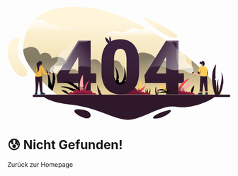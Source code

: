 <svg class="sign404" viewBox="0 0 636 324">
    <path d="M101.3 255.2s9.8 17.4 80.5 25.3 106.4 34.4 151.3 42.3 100.5-44.3 148.7-36.3c48.2 7.9 106.4-22.3 111-31.3z" fill="#2F1829"/>
    <path d="M611.9 251.7h-10.5l-460.6.1s-4.7-3.7-11.9-10c-3.1-2.7-6.7-5.9-10.6-9.5-1.4-1.3-2.9-2.7-4.4-4.1-13.7-12.9-30.3-30-43.8-48.1-14.2-19.1-25-39.5-25.3-57.5v-1.2c.2-17.4 3.6-36.3 12.1-53.7 5-10.2 11.6-19.9 20.4-28.7C100.1 16.2 137.1.3 194.5.8c66.9.5 136.3 25.5 199 60 13.1 7.2 25.9 14.9 38.4 22.8 9.2 5.9 18.2 11.9 26.9 18 24.3 17 46.8 34.8 66.7 52.2 45.1 39.3 76.8 76.6 86.4 97.9" fill="url(#a)"/>
    <path opacity=".45" d="M611.9 251.7h-10.5l-460.6.1s-4.7-3.7-11.9-10c-3.1-2.7-6.7-5.9-10.6-9.5-1.4-1.3-2.9-2.7-4.4-4.1-13.7-12.9-30.3-30-43.8-48.1-14.2-19.1-25-39.5-25.3-57.5 5.7-3 19.1-9.1 30.2-6.3 14.5 3.6 17.6 20.9 17.6 20.9s10.4-8.4 21.3-4.4 12.6 15.6 12.6 15.6 12.9-6.6 24.4-3.8c11.6 2.8 20.9 14 8.5 21.3-12.3 7.2-26.1 1.6-26.5 1.5.2.2 5 6.8-3.8 14.8-9 8.2 25.5 15.3 25.5 15.3s1.3-22.4 24.4-19.9 41.8 15 41.8 15 1.2-34.3 19.7-40.6 28 13.9 28 13.9 41-26.5 54.9-1.8 14.5 29.4 14.5 29.4 11.9-65 49.1-62 44.1 28.8 43.5 31.4 10.7-16.7 21.9-6.2 17.7 25.1 17.7 25.1l58.9-6.9s-6-11.6-3.6-21.1c45.2 39.3 76.9 76.6 86.5 97.9" fill="url(#b)"/>
    <path d="M431.9 83.6H257.8c21.8 0 26.1-7.9 39-12.2.6-.2 1.2-.4 1.8-.5 12.1-3.1 22 3.8 29.7 3.5 8.1-.3 17-8.9 26.3-11.9 3.1-1 6.4-.7 9.7.1 6.5 1.5 13.3 4.8 20.2 3.5 6-1.1 6.5-3.6 8.9-5.3 13.2 7.2 26.1 14.8 38.5 22.8" fill="url(#c)"/>
    <path d="M206.5 67.7H56.9c4.9-10 11.4-19.6 20-28.3l.4-.4c3.5-.7 7.3-1.2 11.4-1.4 23.7-1 28.7 16.9 28.7 16.9s6.2-8.3 17.4-4.3 7.3 8.9 16.2 11.6c1.2.3 2.4.4 3.7.3 8.5-.7 19.2-10 28.7-6.6 11 3.9 3.9 12.2 23.1 12.2" fill="url(#d)"/>
    <path d="M631.8 258.5H75.5c-1.9 0-3.4-1.5-3.4-3.4s1.5-3.4 3.4-3.4h556.3c1.9 0 3.4 1.5 3.4 3.4s-1.5 3.4-3.4 3.4" fill="#2F1829"/>
    <path opacity=".25" d="M364.4 62.5c-9.9 2.5-21.1 13.3-28.4 14.9-9.1 2-19.7-2.6-30-5.2-3.1-.8-5.5-1.2-7.4-1.4 12.1-3.1 22 3.8 29.7 3.5 8.1-.3 17-8.9 26.3-11.9 3.2-1 6.4-.7 9.8.1m-209.7-.4c-8.9 4.7-13.1-5.9-20.8-9.4-8.9-4-15.2 8.5-17.8 6.3-2.6-2.1-3.8-11.4-13.9-16.2-5.7-2.7-16.8-3.3-25.2-3.3l.4-.4c3.5-.7 7.3-1.2 11.4-1.4 23.7-1 28.7 16.9 28.7 16.9s6.2-8.3 17.4-4.3 7.3 8.9 16.2 11.6c1.1.2 2.4.3 3.6.2" fill="#fff"/>
    <path d="M394.9 40.3s62.5 55.8 87.2 48.2c24.9-7.6-130.9-81.3-87.2-48.2" fill="url(#e)"/>
    <path d="M35 97s-21.3 37.4 15.9 76.8c8.6 9.1 9.6 26.1-7.6 27s-43.9-41-43-74.7c1-33.7 40.5-49 34.7-29.1" fill="url(#f)"/>
    <path d="M461 295.7s-36 7.9-45.2 20.2c-4.5 6 13.4 5.1 28.7-1.5 16-6.9 29.1-19.5 16.5-18.7m-260.8-2.3s14-.3 26.3 4.5 15 19.5 2.7 21.3c-12.2 1.8-40.1-14.5-38.5-21.1 1.2-5 9.5-4.7 9.5-4.7" fill="#2F1829"/>
    <path d="m136.3 213.7-7.9 27.4c-3.1-2.7-6.7-5.9-10.6-9.5l-1.7-3.2s3-35.2-6.9-49.3c9.5 6.6 14.1 33.3 14.1 33.3l-1.5 2h1.5s2.4 4.5 3.3 11.1c6.1-31.6.2-46.9 0-47.4.2.3 5 6.1 7.8 15.7 2.9 9.8 1.8 15.9 1.8 15.9l-2.4 3.9h2.5z" fill="#000"/>
    <path d="M376.1 240.6s2.6-2.3 4.5-4.8c.3-.4.7-.9.9-1.3l1.2 1.4-.4-2.2s8.1-2.8 11-10.6c-1.8 8.5-5.2 14.9-9.2 17.8-1.8 1.3-3.6 1.9-5.5 1.8-6.3-.2-2.5-2.1-2.5-2.1" fill="#F3475C"/>
    <path opacity=".25" d="M393.3 223.1c-.7 2.2-1.5 4.4-2.5 6.5s-2.1 4.1-3.4 6-2.9 3.7-4.8 5c-1.9 1.4-4.3 2.1-6.6 2-.1 0-.2-.1-.2-.2s.1-.2.2-.2c2.3.2 4.5-.5 6.4-1.8s3.5-3 4.8-4.9c1.4-1.9 2.5-3.9 3.5-6 1-2 1.8-4.2 2.6-6.4" fill="#fff"/>
    <path opacity=".25" d="M376.1 240.6s2.6-2.3 4.5-4.8c.8 2.4 2.5 4.2 3.5 5.1-1.8 1.3-3.6 1.9-5.5 1.8-6.3-.2-2.5-2.1-2.5-2.1" fill="#000"/>
    <path d="M313.5 225.2s-18.6-17.5-15.6-40.8c1.9 10.8 9.8 23.7 9.8 23.7l-1 2.9 3.5-.7s4.4-26.6-5.5-39.5c13.4 13.8 13.2 34.3 13.2 34.3l-2.5 3.8 2.5 1.1s-2.9 10 5.8 6.1c8.7-3.8 14.2-36.9 6.3-45.3 9.4 8.1 7.9 36 7.9 36.9s-4.1 4.7-4.1 4.7l3.1 2.3s-1.9 18.9-23.4 10.5m85.3 24.8s-6.5-6.1-5.4-14.2c.7 3.8 3.4 8.2 3.4 8.2l-.3 1 1.2-.2s1.5-9.3-1.9-13.7c4.6 4.8 4.6 11.9 4.6 11.9l-.9 1.3.9.4s-1 3.5 2 2.1c3-1.3 4.9-12.8 2.2-15.7 3.3 2.8 2.7 12.5 2.7 12.8s-1.4 1.6-1.4 1.6l1.1.8c-.1.1-.7 6.7-8.2 3.7" fill="#000"/>
    <path d="m374 241.1-5.3.4c3.8-3.4 3.2-6.7 2.7-8.2-.2-.5-.4-.9-.4-.9l2.5-.4-1.4-1.9s4.5-5.2 6.2-19c5.3 9.3 3.2 17.7.4 23.2-2.1 4.3-4.7 6.8-4.7 6.8" fill="#FFCA51"/>
    <path opacity=".25" d="M378.3 211.1c.6 2.6.9 5.2 1 7.8s.1 5.3-.3 7.9-1 5.2-2 7.6-2.5 4.7-4.3 6.7q-.15.15-.3 0t0-.3c1.8-1.9 3.2-4.1 4.3-6.5 1-2.4 1.7-5 2.1-7.5.4-2.6.5-5.2.4-7.8-.1-2.7-.3-5.3-.9-7.9" fill="#fff"/>
    <path opacity=".25" d="m374 241.1-5.3.4c3.8-3.4 3.2-6.7 2.7-8.2 2.8 1.7 5.6 1.5 7.3 1-2.1 4.3-4.7 6.8-4.7 6.8" fill="#000"/>
    <path d="M408.3 251.1H323l13.7-11.1s18.2-9.4 25.8-7.4c7.6 1.9 6.4 8.3 6.4 8.3s.5-.5 1.2-1.1c1.7-1.3 4.9-3.1 8.1-1.2 4.6 2.8 3.9 6.4 3.9 6.6.1-.1 2.9-2.8 5.2-2 2.3.9 3.2 3.4 3.2 3.4s3-4.1 5.5-2.6 4 4.6 4 4.6 4-4 8.3 2.5" fill="#982245"/>
    <path opacity=".25" d="M391.9 251.1h-68.8l13.7-11.1s18.2-9.4 25.8-7.4c7.6 1.9 6.4 8.3 6.4 8.3s.5-.5 1.2-1.1q.3 2.1 0 4.2s3.9-1.5 6.4.6 1.8 4 1.8 4 3.4-2 7.3 0c1.1.7 3.6 1.6 6.2 2.5" fill="#000"/>
    <path d="M237.3 191.1V97.5h-35.5v.3L159 166.6l-18.7 30.1 2.1 21.7h59.4V251h35.5v-32.6H253V191h-15.7zm-35.5 0h-27.6l25.4-43.7 2.2-3.6z" fill="url(#g)"/>
    <path d="M487.5 191.1V97.5H452v.3l-61.5 98.9 2.1 21.7H452V251h35.5v-32.6h15.6V191h-15.6zm-35.5 0h-27.6l25.4-43.7 2.2-3.6z" fill="url(#h)"/>
    <path opacity=".25" d="M230.7 97.5c-4.8 6.1-21.1 3.9-24.7 4.3-4.2.4-33.1 51.3-37 57.8-2.6 4.2-7.1 6.2-9.9 7.1l42.8-68.8v-.3h28.8zm256.8 0v70.8c-9.1-7.6-4.1-63.4-5.5-65.2-1.5-2-20.5-.7-24-1.8-2.3-.7-4.2-2.7-5.2-3.9h34.7z" fill="#fff"/>
    <path opacity=".25" d="M329.1 232.4c-28.6 1.3-25.3-40-25.3-40 .2 10.5 1.6 18.2 4.3 23.2 2.9 5.3 7.5 8 13.7 8 6 0 10.5-2.6 13.4-7.8s4.4-13.3 4.4-24.3v-38c0-11-1.4-19.3-4.3-24.7-2.9-5.5-7.5-8.2-13.7-8.2 0 0 17.7-2.2 25 24.1 7.2 26.3 11.2 86.4-17.5 87.7" fill="#000"/>
    <g id="zero">
        <path d="M361.2 110.3c-9.3-11.3-22.5-17-39.6-17-17 0-30.2 5.6-39.5 16.9s-14 27.2-14 48v28.1c0 20.6 4.7 36.6 14 47.9 9.4 11.3 22.6 17 39.7 17 16.9 0 30.1-5.6 39.4-16.9s14-27.2 14-48v-28c0-20.7-4.7-36.7-14-48m-57.4 41c.2-10.3 1.7-17.9 4.5-23s7.2-7.6 13.3-7.6c6.3 0 10.8 2.7 13.7 8.2s4.3 13.7 4.3 24.7v38c-.1 11-1.5 19.1-4.4 24.3s-7.4 7.8-13.4 7.8c-6.3 0-10.8-2.7-13.7-8-2.7-5-4.2-12.8-4.3-23.2z" fill="url(#i)"/>
        <path d="M291.5 110.1s-11.9-8.6-13.2-22c8.6 2.4 13.2 12.9 13.2 12.9s-2.2-9.6 0-16.1c6.3 9.2 4.6 16.7 0 25.2" fill="url(#j)"/>
    </g>
    <path d="M569.9 241.4v3.3c-.6-.1-2 0-3.2.2-.8.1-1.5.1-1.9.2l-.3-2.8 1.3-.2z" fill="url(#k)"/>
    <g id="handboy">
        <path d="M529.1 188s.1.3-.3.7c-.3.3-.8.6-1.7 1-5.4 2.1-16.5-3-22.6-6.4-6-3.4-23.2-.6-34.8-2.2s-16.5-7.8-26.9-10.4-49.2 8.6-51.4-.1 41.4-93.4 45.2-87.5c3.7 5.9 16.6 6.3 25.7 11s16.8 28 26.9 30.3c1.4.3 2.7.8 4 1.5 8 4.3 13.8 15 14 23.8.2 10.2 14.2 18.4 19.3 23.9 5 5.6 2.6 14.4 2.6 14.4" fill="url(#l)"/>
        <path opacity=".25" d="M529.1 188s.1.3-.3.7c1.8-11.2-8.5-16.5-18-24.3-9.7-8.1-5.6-14.2-7.6-22.5-1.2-4.9-6.2-11.4-10-15.9 8 4.3 13.8 15 14 23.8.2 10.2 14.2 18.4 19.3 23.9 5 5.5 2.6 14.3 2.6 14.3" fill="#fff"/>
        <path d="m528.9 186.5-2.6 2.4c-.4.3-.2.9.2 1.1l2.2.7 5 5.5c.2.2.6.3.8 0l.8-.8c.2-.2.3-.6 0-.8l-5-5.5-.5-2.2c0-.6-.6-.8-.9-.4" fill="#2F1829"/>
        <path d="M548.7 190c-.7.9-1.5 2-2.4 3.1-.3.4-.7.8-1 1.2-1.4 1.7-2.6 3.1-3 3.2-1 .2-6.6-3-7.4-3s-2.7 1.4-3.2 1.2c-.5-.1-3.2-2.6-3.1-3.3.1-.6 2.5-2.8 3.7-3.1.3-.1 1.1 0 2 .2h.1c2.3.5 5.7 1.6 6.2 1.3.3-.1.8-1 1.4-2.1l.6-1.2c.3-.5.5-1 .8-1.5q.3-.75.6-1.2c.5.8 1.3 1.8 2.2 2.7 1 1.3 2 2.3 2.5 2.5" fill="url(#m)"/>
    </g>
    <path d="M571.4 196.6c0 1.8 0 3.6-.1 5-.4 5.7-.9 10.3-2.8 10.4s-2.3-15.3-2.2-16.2c0-.2 0-.6.1-1.1.1-1.7.1-4.7.1-6v-.6l.4-.2 4.2-2.7s.2 3.6.4 7.8v1.7c-.1.6-.1 1.2-.1 1.9" fill="url(#n)"/>
    <path opacity=".25" d="M571.4 196.6c-1 .8-2.6 1.9-4.2 2-2.6.1 1.2-5.4 2.1-5.5.3 0 1.1-.1 2-.1v1.7c.1.6.1 1.2.1 1.9" fill="#000"/>
    <path d="M571.4 194.7c-1.1.4-2.5.6-4.4.2-.3-.1-.5-.1-.7-.3-1.6-.9-1-3.6.1-6 .1-.3.3-.6.4-.8l4.2-2.7s.3 4.7.4 9.6" fill="#2F1829"/>
    <path d="M562.5 164.2c-.1.6-.3 1.3-.8 2-.5.9-1.3 1.8-2 2.4-.6.4-1.1.7-1.5.7-1.3-.2-3-2.4-3.1-2.8 0-.4 1.4-.6 1.3-1.8-.2-1.2-1-1.4-1.5-1.2-.6.2-1.3 1.5-1.3 2.7-.4-.1-1.1-1.5-2.5-2.4-.4-.2-.8-.4-1.3-.5-.6-.1-1.3-.1-2.1.2-.4-4.4 2.3-6.3 4.3-5.5 0 0-.7-1.5-1.8-1.8 2.5.4 3.1 2.5 3.1 2.5s.7-2.9 3.8-3.3 3.7 3.7 3.7 3.7.7-2 .4-3.2c.6 1.6-.1 4.3-.1 4.3s1.5.4 1.9 2.4c-1.3-1-1.3-.9-1.3-.9s.9.6.8 2.5" fill="#2F172B"/>
    <path d="M559.7 168.5c-.2.7-.5 1.3-.6 1.6-.3.6-3.5 3.3-5.8.2-1.9-2.6-2.2-5.6-2.2-6.5 1.4.8 2.1 2.3 2.5 2.4 0-1.2.7-2.4 1.3-2.7.6-.2 1.3 0 1.5 1.2s-1.3 1.4-1.3 1.8 1.7 2.6 3.1 2.8c.4-.1.9-.3 1.5-.8" fill="url(#o)"/>
    <path d="M561.3 155.6c-.1-.2-.1-.3-.2-.4.1.1.1.3.2.4" fill="#2F172B"/>
    <path d="M572.4 184.6c-.3.6-.7 1.1-1 1.6-.1.1-.2.3-.3.4-1 1.2-1.9 1.9-1.9 1.9v.1c0 .1 0 .2.1.4.1.4.2 1.1.3 2 0 .1 0 .3.1.4.1.4.1.8.1 1.2 0 .2.1.5.1.7v.4c.1.7.1 1.3.1 2v.4c0 .8-.1 1.5-.2 2 0 .2-.1.3-.1.4-.1.2-.1.3-.2.4s-.3.2-.5.3c-1.5.7-5.3.7-9.2.5-3.3-.2-6.6-.5-8.3-.8-.5-.1-.9-.2-1.2-.4-.2-.1-.4-.3-.5-.4s-.2-.2-.2-.3c-.3-.5-.4-1-.4-1.7v-.4c.1-.6.2-1.2.3-1.9v-.1c0-.1.1-.3.1-.4.2-.7.4-1.3.5-2 0-.1 0-.2.1-.3v-.1c.2-.8.3-1.5.3-2 0-.2 0-.3.1-.4.1-1.3 0-1.7 0-1.7s-.3.8-.8 1.7c-.1.1-.2.3-.2.4-.3.5-.7 1-.9 1h-.2c-.3-.1-.7-.5-1.2-1l-.4-.4c-.3-.3-.6-.6-.9-1-.3-.3-.6-.7-.9-1-.1-.1-.2-.3-.3-.4-.4-.5-.7-.9-1-1.3-.2-.3-.3-.5-.4-.7-.1-.1-.1-.2-.1-.3v-.1c.1-.3.3-1.1.6-2 .1-.1.1-.3.2-.4.2-.6.5-1.3.9-2 .1-.1.1-.3.2-.4.3-.6.7-1.3 1-2 .1-.1.2-.3.2-.4.4-.7.8-1.4 1.2-2 .1-.1.2-.3.3-.4.6-.8 1.1-1.5 1.7-2 .2-.2.3-.3.5-.4.1-.1.2-.1.3-.2q1.2-.75 2.4-1.2c2.7-1 5-.9 5-.9 1.3 0 2.6.3 3.9.8q1.35.6 2.7 1.5c.2.1.4.3.6.4.7.6 1.4 1.2 2 2 .1.1.2.3.4.4.5.6 1 1.3 1.4 2 .1.1.2.3.3.4.4.6.7 1.3 1.1 2 .1.1.1.3.2.4.3.6.6 1.3.9 2 .1.1.1.3.2.4.2.6.5 1.3.7 2 0 .1.1.3.1.4.1.2.1.4.1.5" fill="#FFCA51"/>
    <path opacity=".25" d="M565.2 172.2h-15.3c.2-.2.3-.3.5-.4h14.2c.2.1.4.2.6.4m2.4 2.4H548c.1-.1.2-.3.3-.4h19c0 .1.1.2.3.4m1.6 2.4h-22.8c.1-.1.2-.3.2-.4H569c.1.1.1.2.2.4m1.3 2.4h-25.3c.1-.1.1-.3.2-.4h24.9c.1.1.1.2.2.4m1 2.4h-27.3c.1-.1.1-.3.2-.4h27c0 .1.1.3.1.4m.8 2.4h-28.7c-.1-.1-.1-.2-.1-.3v-.1h28.7c0 .1.1.2.1.4m-.9 2c-.1.1-.2.3-.3.4h-25.7c-.1-.1-.2-.3-.3-.4zm-24.3 2.4h2.9c-.1.1-.2.3-.2.4h-2.3c-.1-.1-.2-.3-.4-.4m22.2.4h-18.6c0-.2 0-.3.1-.4h18.5zm.4 2.4h-19.4c0-.1 0-.2.1-.3v-.1h19.3zm.3 2.4h-20.3c0-.1.1-.3.1-.4H570c-.1.2 0 .3 0 .4m.1 2v.4h-20.8v-.4zm-.2 2.4c0 .2-.1.3-.1.4h-19.3c-.2-.1-.4-.3-.5-.4z" fill="#fff"/>
    <path d="M570.3 238.7c-.9.6-7 1.2-7 1.2l-.2-1.1-1.1-6.7-2.7-15.7-2.7 19.7-.8 5.8s-7.5.4-7.5-1.4c0-.2 0-1 .1-2.3.2-8 1.1-34.3 1.3-40.2.3.6 1 1 2 1.1h.3c3.8.6 14.5 1.5 17.1.3.1 1 .2 2.5.3 4.4.4 7.6.7 21.4.9 29.1z" fill="#2F1829"/>
    <path opacity=".25" d="m562 232.1-2.7-15.7s.7-6.3 1-7.1c.3-.7 2.2-.2 3-.7.4 1-2.3 2.4-2.5 5.7-.1 2.3.7 12.4 1.2 17.8" fill="#000"/>
    <path opacity=".25" d="M551.1 201.4s-.2 3.6 2.7 5.3" stroke="#fff" stroke-width=".464" stroke-miterlimit="10" stroke-linecap="round" stroke-linejoin="round"/>
    <g opacity=".25" stroke="#fff" stroke-width=".464" stroke-linecap="round" stroke-linejoin="round">
      <path opacity=".25" d="m551.8 206.2-.1.7"/>
      <path opacity=".25" d="m551.7 208.2-1.4 29.8" stroke-dasharray="1.39 1.39"/>
      <path opacity=".25" d="M550.2 238.7v.7"/>
    </g>
    <path opacity=".25" d="m562 209.6 2.7 28.3" stroke="#fff" stroke-width=".464" stroke-miterlimit="10" stroke-linecap="round" stroke-linejoin="round" stroke-dasharray="1.39 1.39"/>
    <path opacity=".25" d="M564.3 201.9s-.3 3.5 0 4.1c.3.7 1.6 1.2 1.9 1.4.3.1 1.5-1 1.6-1.7s.1-3.7.1-3.7-2.2-.4-3.6-.1" stroke="#fff" stroke-width=".464" stroke-miterlimit="10" stroke-linecap="round" stroke-linejoin="round"/>
    <path opacity=".25" d="M570.3 238.7c-.9.6-7 1.2-7 1.2l-.2-1.1c1.8-1 5.3-3.2 7.1-5.9.1 3.5.1 5.8.1 5.8" fill="#000"/>
    <path d="m570.7 241.3-.8.1-5.4.8-.4.1c-.8.1-1.5-.4-1.7-1.2v-.1c-.1-.8.4-1.5 1.2-1.7l6.6-1c.8-.1 1.5.4 1.7 1.2v.1c.1.8-.4 1.6-1.2 1.7" fill="#4C3146"/>
    <path opacity=".25" d="m556.7 236-.8 5.8s-7.5.4-7.5-1.4c0-.2 0-1 .1-2.3 1.7-.1 5.8-.6 8.2-2.1" fill="#000"/>
    <path d="M556.5 242.2v.1c-.1.8-.8 1.4-1.6 1.3l-5.7-.5-.9-.1c-.8-.1-1.4-.8-1.3-1.6v-.1c.1-.8.8-1.4 1.6-1.3l6.6.6c.8.1 1.4.8 1.3 1.6" fill="#4C3146"/>
    <path opacity=".25" d="M569.4 203.8c-9.2 1.2-15.4-3-17.5-4.7 3.8.6 14.5 1.5 17.1.3.2 1 .3 2.5.4 4.4m-19-12.7c.7-3.3.4-4.2.4-4.2s-1.2 3-1.9 3.1c-.3 0-1.5-1.1-2.7-2.4 1-.3 2.5-.8 3.3-1.7 1.2-1.4 1.1-7.4 1.6-7.4s1.6 11.1-1.5 15.4c.3-.9.6-1.9.8-2.8m22-6.5c-1.4 2.6-3.2 3.9-3.2 3.9s-1.6-8.6-2.1-9.4c-.4-.7.2-1.3 1.1 1.6.7 2.3 2.5 4 4.1 3.6.1 0 .1.1.1.3" fill="#000"/>
    <path opacity=".25" d="M569.5 199.1c-.1.1-.3.2-.5.3-1.5.7-5.3.7-9.2.5 2.6-.3 8.9-1.7 10-7.2.3 2.5.5 5.5-.3 6.4m-7.5-28.9c-.3.4-.9.6-1.9.4-1.9-.4-4.4.4-5.6.2-.7-.1-1.1-.3-1.4-.5 2.7-1 5-.9 5-.9 1.3 0 2.6.3 3.9.8" fill="#000"/>
    <path d="M548.7 190c-.7.9-1.5 2-2.4 3.1-1.9-1.1-3.4-3.1-4.3-4.3.8-1.4 1.6-3.1 2-3.9.5.8 1.3 1.8 2.2 2.7 1 1.2 2 2.2 2.5 2.4" fill="#2F1829"/>
    <path opacity=".25" d="M548.7 190c-.7.9-1.5 2-2.4 3.1-.3.4-.7.8-1 1.2.1-3.5-1.1-6.6-1.8-8.2q.3-.75.6-1.2c.5.8 1.3 1.8 2.2 2.7.9 1.2 1.9 2.2 2.4 2.4" fill="#000"/>
    <path opacity=".25" d="M542.7 187.6c0 1-1 2.5-1.2 2.9-.3.5-.1 2.8-.4 2.5s-.4-1.4-.8-1.8c-.4-.3-5-1.5-5.8-1.7 2.3.5 5.7 1.6 6.2 1.3.3-.1.8-1 1.4-2.1.2-.2.4-.6.6-1.1" fill="#fff"/>
    <path opacity=".25" d="M561.7 166.2c-.5.9-1.3 1.8-2 2.4-.6.4-1.1.7-1.5.7-1.3-.2-3-2.4-3.1-2.8 0-.4 1.4-.6 1.3-1.8-.2-1.2-1-1.4-1.5-1.2-.6.2-1.3 1.5-1.3 2.7-.4-.1-1.1-1.5-2.5-2.4-.4-.2-.8-.4-1.3-.5.7-.1 1.6-.1 2.1.1 1.2.5 1.3 1 1.3 1s.2-1.8 2.2-2.2c1.7-.3 3 4.3 6.3 4" fill="#000"/>
    <path d="M555.9 251.1h-13.1s-.1-.4-.1-.9c0-.7.2-1.6 1.3-2 .4-.2.8-.3 1.2-.5 1.6-.8 3.4-1.8 3.7-2.4 0 0 .1 0 .3.1.3.1.9.4 1.6.6.3.1.6.1.9.1.7 0 2.2-.4 3.1-.5.4-.1.7-.1.8.1.2.3.4 3 .5 4.5-.3.5-.2.9-.2.9" fill="#1F3247"/>
    <path d="M554.9 243.6c-.1.6-.2 1.3-.4 1.9-.7.1-1.6.3-2.3.4-.3 0-.5.1-.7.1-.8 0-1.9-.5-2.4-.7 0-.7.1-1.6.1-2.3l2.3.2z" fill="url(#p)"/>
    <path d="M571.6 251.1h-7.9s-.1-.4-.1-.9c0-.4.1-.8.3-1.3.6-1.3.3-3.3.5-3.7h.4c1.1-.1 4.2-.4 5.1-.4h.2c.5.2 1.1 3.6 1.4 5.4.1.4.1.7.1.9" fill="#1F3247"/>
    <path opacity=".25" d="M555.8 250.1c0 .6.1.9.1.9h-13.1s-.1-.4-.1-.9zm15.8 1h-7.9s-.1-.4-.1-.9h7.9c.1.4.1.7.1.9" fill="#000"/>
    <path d="M550.6 245.9c-1.2.8-3.5 2.2-4.3 2.2-.6 0-1-.3-1.3-.5 1.6-.8 3.4-1.8 3.7-2.4 0 0 .1 0 .3.1.4.2 1 .4 1.6.6" fill="#122230"/>
    <path opacity=".25" d="M554.9 243.6c-.1.6-.2 1.3-.4 1.9-.7.1-1.6.3-2.3.4l-.8-2.7zm15-2.2v3.3c-.6-.1-2 0-3.2.2l-.9-2.8z" fill="#000"/>
    <path d="M98.3 163.3s-.1 1-.2 2.2c-.2 1.6-.6 3.7-1.3 4.7 0 0 0 .1-.1.1-1.1 1.4-3.1 1.1-4.1-.7.6-.8.9-1.7.5-2.1-.8-.8-.6-3.1.6-2.8s1.4 3.5 1.8 3.4c.3.1 2.1-2.8 2.8-4.8" fill="url(#q)"/>
    <path d="M98.7 161.9c0 .3-.1.8-.3 1.4-.1.3-.3.7-.4 1-.8 1.8-2.1 3.8-2.4 3.9-.4.1-.6-3.2-1.8-3.4-1.2-.3-1.4 2-.6 2.8.4.4.1 1.3-.5 2.1-.7.8-1.7 1.4-2.8.7-2-1.2-2.4-9-2.4-9.6 0 0 0-.5.1-1.2.2-1 .9-2.2 2.6-3 3-1.3 8.5-1 8.5 5.3" fill="#2F1829"/>
    <path d="M114.4 194.3c0 .1 0 .2-.1.2q-.15.6-.3.6c-.1 0-.7 0-1.6-.1-1.2-.2-3-.4-4.6-.7-2-.4-3.8-.8-4.4-1.1-.5-.3-1.3-1.3-2.1-2.5-.2-.3-.4-.6-.6-1-1-1.6-1.8-3.2-2-3.6 0-.1-.1-.1-.1-.1v.1c0 .4-.2 2-.7 3.6-.1.3-.2.7-.4 1-.1.3-.3.6-.5.8-.5.8-.4 1.8-.1 2.8 0 .1.1.2.1.4l.3.6c.2.4.3.7.5 1 .5 1 .9 1.9.8 2.4 0 .1-.1.1-.2.2l-.2.2c-.3.2-.9.5-1.6.8-3.9 1.6-12.7 3.5-16.5 0l-.2-.2c-.2-.3-.3-.5-.3-.8 0-.4.2-.7.5-1.2.4-.7 1.1-1.4 1.6-2.5.2-.3.3-.6.4-1 .2-.5.4-1.1.4-1.8.1-.6.1-1.3.2-1.9 0-.3.1-.7.1-1 .1-1.3.1-2.5.1-3.6v-1c0-1.3-.1-2.5-.1-3.6v-1c0-1.3 0-2.5.1-3.6 0-.3.1-.7.1-1 .3-1.5.9-2.7 2-3.6l.1-.1c.4-.3.8-.6 1.1-.9.4-.3.8-.5 1.1-.8 2.4-1.4 3.6-1.2 3.6-1.2s.7 0 1.8.2 2.4.5 3.8 1c.2.1.3.1.5.2.4.2.7.3 1.1.5.2.1.5.3.7.4.3.2.6.4.8.6.7.5 1.2 1.1 1.7 1.8.3.5.7 1.2 1 1.8.2.3.3.6.5 1 .5 1.2 1.1 2.4 1.6 3.6.1.3.3.7.4 1 .5 1.3 1 2.6 1.3 3.6.1.3.2.7.3 1 .4 1.1.6 1.8.7 2.1.1.4 1 .8 2.1 1.2.4.1.7.2 1.1.3.8.2 1.5.4 2.2.6.5.1 1 .3 1.4.4s.6.2.7.3c0 0 0 .1.1.2 0 .9-.1 2.4-.3 3.4" fill="#F5B539"/>
    <path opacity=".25" d="M98.1 171.4c.3.2.6.3.9.5H85.7c.2-.2.5-.4.7-.5zm0-.2H86.2c-.4.3-.7.5-1.1.9l-.1.1h14.7c-.5-.4-1-.7-1.6-1m4 4.9c.1.2.2.3.3.5H83.1c0-.2.1-.4.1-.5zm.2-.3H83c-.1.3-.1.6-.1 1h19.9c-.2-.3-.4-.7-.5-1m1.9 4.9c.1.2.1.3.2.5H83.1v-.5zm.1-.2H82.8v1h21.9c-.1-.4-.3-.7-.4-1m1.6 4.8.1.4.1.2H83.3v-.5h22.6zm.1-.2H83v1h23.4c-.1-.3-.3-.7-.4-1m-8.4 4.8c-.1.2-.1.4-.2.5H83.1v-.5zm.3-.2h-15c0 .3 0 .6-.1 1h14.7c.2-.3.3-.7.4-1m12.3.2c.6.2 1.2.3 1.7.5l.2.1h-10.6c-.1-.2-.2-.3-.3-.5h9zm0-.2h-9.5c.2.3.4.7.6 1h12.4c-.4-.1-.8-.3-1.4-.4-.5-.2-1.3-.4-2.1-.6m-13.3 4.9s0 .1.1.1v.1c0 .1.1.2.1.3H82.2c.1-.2.2-.3.2-.5zm.1-.3H82.2c-.1.4-.3.7-.4 1h15.6l-.3-.6c0-.1 0-.2-.1-.4m17.1.3c-.1.3-.2.4-.2.4h-.1c-.2 0-.7 0-1.4-.1-.6-.1-1.2-.2-1.9-.3zm.3-.3h-6.6c1.6.3 3.4.6 4.6.7.7.1 1.2.1 1.4.1h.2c.1 0 .2-.3.3-.6.1 0 .1-.1.1-.2m-16.6 4.9c-.3.2-.7.3-1.1.5H80.4l-.1-.1-.2.2.1-.2c-.1-.1-.2-.2-.2-.4zm.7-.2H79.7c0 .3.1.5.3.8l.2.2h16.5c.7-.3 1.2-.6 1.6-.8.1-.1.1-.2.2-.2" fill="#fff"/>
    <path d="M99.9 242.3c-.1.2-.1.4-.2.5-1.1 1.9-4.1 2.1-5.2 1.7-.1 0-.3-.1-.3-.2-.7-.6-1.2-5.4-4.8-32.6v.2c-.1 3.9-.9 10.7-1.7 17-.9 7-1.9 13.3-2.1 14.3 0 .3-.2.6-.4.9-1 1.1-3.5 1.4-5-.4-.1-.1-.2-.3-.3-.5.6-5 .9-20.4-.1-29.6-.4-3.4-.4-6.4-.3-8.8.1-2.5.4-4.3.6-5.3 3.8 3.8 13 1.8 16.9.1.6-.3 1-.5 1.3-.7 1 4.6.6 17.5 1.6 43.4" fill="#2F1829"/>
    <path opacity=".25" d="M97.1 170.7c-6.4.2-8.2 10.1-8.2 10.1l-1.5-10.4c2.4-1.4 3.6-1.2 3.6-1.2s3.1.2 6.1 1.5" fill="#000"/>
    <path d="M107.2 251H94.5c-.1-.4-.1-.9-.1-1.5v-.7c0-1.5 0-3.3.1-4.2.3.1.7.2 1.2.1 1 0 2.2-.3 3.1-.9.3-.2.6-.6.8-.9.8 1.7 2.4 2.8 3.9 3.6 1.3.7 2.6 1.2 3.1 1.6s.7.9.7 1.4c.2.7-.1 1.5-.1 1.5m-21.9-1.5c0 1-.1 1.5-.1 1.5h-7.3l.3-1.5c.6-2.5 1.5-4.7 1.9-5.6.5.6 1.1.9 1.7 1.1q1.05.3 2.1 0c.5-.2 1-.4 1.3-.8.2 2.1.1 4 .1 5.3" fill="#1F3247"/>
    <path opacity=".25" d="M98.7 198.7c0 .1-.2.3-.4.4-2.3 1.6-13.9 5-18.2.6-.6-.6-.3-1.2.2-1.9.6.5 1.7 1 3.7 1.4 3.9.6 10.7-.4 14-2.8.4 1 .8 1.8.7 2.3" fill="#000"/>
    <g id="girllight">
        <path d="M121.8 188s-2.4-8.7 2.7-14.2 19-13.7 19.3-23.9 7.9-23 18-25.4c10.1-2.3 17.8-25.7 26.9-30.3 9.1-4.7 22-5.1 25.7-11s47.3 78.8 45.2 87.5c-2.2 8.7-41-2.5-51.4.1s-15.3 8.8-26.9 10.4-28.8-1.2-34.8 2.2-17.1 8.4-22.6 6.4c-2.3-1-2.1-1.8-2.1-1.8" fill="url(#r)"/>
        <path d="m123.9 189.6-2.5-2.5c-.4-.4-1-.2-1.1.3l-.6 2.2-5.3 5.3c-.2.2-.2.6 0 .8l.8.8c.2.2.6.2.8 0l5.3-5.3 2.2-.6c.6 0 .8-.6.4-1" fill="#2F1829"/>
        <path d="M121.2 192.6c-.1.8-3 3.3-3.9 3.1-.1 0-.3-.1-.4-.2-.6-.3-1.3-.9-2.5-1 .2-1 .3-2.8.2-3.4l.6-.3c1-.4 2.3-1 2.8-.9.9.3 3.4 1.9 3.2 2.7" fill="url(#s)"/>
    </g>
    <path opacity=".25" d="M114.4 194.6q-.15.6-.3.6c-.1 0-.7 0-1.6-.1.6-2.3.2-4 0-4.8 1.1.3 1.9.5 2 .7 0 0 0 .1.1.2.1.6 0 2.4-.2 3.4m-17.2.1c-1.5-1.4-.8-2.6 0-5.4.8-2.9-.8-4.1-1.1-7.3s.1-5 2-7.1c-2.4 6.2.6 11.1.6 11.1s-.1 3.4-1.6 5.6c-.6.8-.4 2 .1 3.1m.7-30.3c-.8 1.8-2.1 3.8-2.4 3.9-.4.1-.6-3.2-1.8-3.4-1.2-.3-1.4 2-.6 2.8.4.4.1 1.3-.5 2.1-.7.8-1.7 1.4-2.8.7-2-1.2-2.4-9-2.4-9.6 0 0 0-.5.1-1.2 1-.1 3.3.1 3.8 2.1s.5 2.9.5 3.3c.1-.6.6-2.3 2.5-1.9 1.1.1 2.4.9 3.6 1.2" fill="#000"/>
    <path id="hairgirl" d="M89.6 161.6s-.8-1.7-3.5-1.2c-2.6.5-3.8 3.9-2.6 9.4 0-4.9.7-6 .7-6s-1.1 3 .3 9.7 2.3 13.2-1.3 16c7.1-4 7.6-8.8 7.1-14.6-.3-5.8 1-10.9-.7-13.3" fill="#2F1829"/>
    <path opacity=".25" d="M93.9 167.5c-.1.4 1.3 2.3 2.8 2.7 0 0 0 .1-.1.1 0 .1-.1.1-.1.2-1.4-.5-2.8-.9-3.8-1 .5-.7.7-1.5.3-1.9-.8-.8-.6-3.1.6-2.8s1.4 3.5 1.8 3.4c.3-.1 2.1-2.9 2.8-4.9 0 0-.1 1-.2 2.2-.4.7-1.3 2.2-2 2.8-.9.8-1.3-.2-1.5-.8-.1-.5-.5-.5-.6 0" fill="#000"/>
    <path opacity=".25" d="M81.5 204.9s-.2 3.7.3 4.7 1.9 1.7 1.9 1.7 1.8-.8 2.3-1.9c.5-2.2.4-4.9.4-4.9s-3.6-.8-4.9.4Z" stroke="#fff" stroke-width=".464" stroke-miterlimit="10"/>
    <path opacity=".25" d="M97.2 201.9s.2 3.1-2.5 4.6m1.8-1.9 2.2 37" stroke="#fff" stroke-width=".464" stroke-miterlimit="10" stroke-linecap="round" stroke-linejoin="round"/>
    <path opacity=".25" d="M89.3 212c-.1 3.9-.9 10.7-1.7 17.1-.1-7.4-1.2-16.5-.8-18 1.1 1 2.5.9 2.5.9" fill="#000"/>
    <path opacity=".25" d="m87.4 213-3.1 30.2" stroke="#fff" stroke-width=".464" stroke-miterlimit="10" stroke-linecap="round" stroke-linejoin="round"/>
    <path opacity=".25" d="M96.9 199.9c-1.8 1.8-7.4 6.2-17.5 5.2.1-2.5.4-4.3.6-5.3 3.8 3.8 13.1 1.7 16.9.1m-18.6 49.6h7c0 1-.1 1.5-.1 1.5h-7.3c.1-.5.2-1 .4-1.5m28.9 1.5H94.5c-.1-.4-.1-.9-.1-1.5h13c.1.7-.2 1.5-.2 1.5" fill="#000"/>
    <path opacity=".25" d="M103.6 246.4c-2.3 1.1-3.9-1.2-4.7-2.7.3-.2.6-.6.8-.9.8 1.7 2.4 2.8 3.9 3.6" fill="#fff"/>
    <path opacity=".25" d="M83.9 245c-.2 3.4-1.4 3.5-2 3.1-.6-.3-.2-2.5 0-3.2.6.3 1.3.3 2 .1m10.5 3.8c0-1.5 0-3.3.1-4.2.3.1.7.2 1.2.1.2 1.1.3 3.6-1.3 4.1m20-54.2c.2-1 .3-2.8.2-3.4l.6-.3c.6.9 1.7 2.6 1.8 4.6-.7-.3-1.3-.9-2.6-.9" fill="#000"/>
    <path opacity=".25" d="M109.1 189.4c-2 .2-3.4 2.3-3.5 1.9-.2-.5.9-1.5.8-2.2s-3.2-8.6-4.9-12.5c-1-2.4-2-4-2.6-5 .3.2.6.4.8.6.7.5 1.2 1.1 1.7 1.8.3.5.7 1.2 1 1.8.2.3.3.6.5 1 .5 1.2 1.1 2.4 1.6 3.6.1.3.3.7.4 1 .5 1.3 1 2.6 1.3 3.6.1.3.2.7.3 1 .4 1.1.6 1.8.7 2.1 0 .5.8.9 1.9 1.3" fill="#fff"/>
    <path d="M592.4 253c-.7-.5-21.5-56.7 2.5-88.7-3.3 22.6-1.5 41.1-1.5 41.1l-3.1 3.1 3.5 1s2.3 31.4 3.5 35c-2.6-23.5 3.8-37.2 3.8-37.2s-1.1 16.7 1 22.8l-1.7 2.2 1.7-.3s-1.2 10.1 0 13.1c0 0 13.4-40 7.1-57.6 8.3 12.8 5.9 34.3 5.9 34.3l-2.1.8 1.3 1s-3.5 22.9-11.4 29.3" fill="#2F1829"/>
    <path d="M452.1 246.4s-18.6-1.7-26 3.5c3.5-5 17.6-7.3 17.6-7.3l1 .8v-.8s2.4-1.2 5.9-1.7c-16.9-3.3-25-.1-25-.1s3.1-2.6 8.3-4.1 8.4-.9 8.4-.9l2.1 1.3v-1.4l18 5.3" fill="#000"/>
    <path d="M523.5 247.4s-2-12.6 8.3-21.3c-.1 10.2-2.9 18.9-8.3 21.3Z" stroke="#1F3247" stroke-width=".927" stroke-miterlimit="10"/>
    <path d="m454.5 239.1-2 4.9c-1.4-4.9-4.5-5.9-6.1-6-.6-.1-.9 0-.9 0l.7-2.4-2.3.4s-2.6-6.3-14.3-14c10.7-.6 17.3 5 21 10 2.8 3.7 3.9 7.1 3.9 7.1" fill="#FFCA51"/>
    <path opacity=".25" d="M429.6 222c2.5.6 5 1.5 7.4 2.6s4.7 2.3 6.9 3.7c2.2 1.5 4.2 3.2 6 5.2 1.7 2 3.1 4.3 4.1 6.8 0 .1 0 .3-.1.3s-.3 0-.3-.1c-.9-2.4-2.2-4.7-3.9-6.7s-3.7-3.7-5.8-5.2c-2.2-1.5-4.5-2.7-6.9-3.8-2.4-1.2-4.9-2.2-7.4-2.8" fill="#fff"/>
    <path opacity=".25" d="m454.5 239.1-2 4.9c-1.4-4.9-4.5-5.9-6.1-6 2.8-1.7 3.8-4.4 4.2-6.1 2.8 3.8 3.9 7.2 3.9 7.2" fill="#000"/>
    <path d="M531.8 215.8c-19.2 15.8-24.1 23.6-24.1 23.6l-3.4-1.5v.3c0 .9.1 3.3 0 4.2-.1.7-6.9 4.4-10.8 6.4-1.6.8-2.6 1.4-2.6 1.4l-3.2-3.2.3-.6 1.7-3.2s4.4-6.3 11.9-12.9c7.3-6.6 17.8-13.4 30.2-14.5" fill="#FFADAE"/>
    <path opacity=".25" d="M489.6 248.9c2.6-3.8 5.5-7.4 8.5-10.8s6.3-6.7 9.7-9.7c3.5-3 7.2-5.7 11.2-8 4-2.2 8.3-3.9 12.8-4.7-4.5.8-8.8 2.5-12.8 4.8s-7.6 5-11.1 8c-3.4 3-6.6 6.3-9.6 9.7q-4.5 5.1-8.4 10.8c-.1.1-.2.1-.3.1-.1.1-.1-.1 0-.2" fill="#fff"/>
    <path opacity=".25" d="M504.3 242.3c-.1.7-6.9 4.4-10.8 6.4-2.1-.8-4.1-1.7-5.5-2.5l1.7-3.2s4.4-6.3 11.9-12.9c.4 2.3 1.3 5.6 2.8 8-.1.9 0 3.4-.1 4.2" fill="#000"/>
    <path d="M519.7 205.4c-13.7 11.4-20 21-22.6 25.8-1.2 2.2-1.6 3.5-1.6 3.5l-3-1.1 1.2 2.7-4.4 8.8-1.9 3.9v-15.4c.6-1.1 1.4-2.6 2.4-4.3 1.9-3.2 4.6-7.1 8.1-10.9 1.6-1.7 3.3-3.4 5.1-5 4.8-3.8 10.3-6.9 16.7-8" fill="#F3475C"/>
    <path opacity=".25" d="M487.3 239.8c1.4-3.8 3.3-7.4 5.4-10.9s4.6-6.7 7.3-9.7 5.8-5.7 9.1-8.1l2.5-1.7 2.7-1.5c.4-.2.9-.5 1.3-.7l1.4-.6 2.8-1.2-2.8 1.2-1.4.6c-.4.2-.9.5-1.3.7l-2.6 1.5-2.5 1.7q-4.95 3.6-9 8.1c-2.7 3-5.1 6.3-7.1 9.8-2.1 3.5-3.9 7.1-5.2 10.9 0 .1-.2.2-.3.1-.3.1-.3-.1-.3-.2" fill="#fff"/>
    <path opacity=".25" d="m495.6 234.8-3-1.1 1.2 2.7-4.4 8.8-1.9.3v-11.8c.6-1.1 1.4-2.6 2.4-4.3 1.4 1.1 3.8 2.4 7.2 1.9-1.1 2.2-1.5 3.5-1.5 3.5" fill="#000"/>
    <path d="M537.2 251.1h-49.7v-7s.7-1.7 2.7-2.7c.6-.3 1.4-.6 2.2-.7 3.7-.5 5 2.6 5 2.6s.9-2.7 4.6-3c3.6-.3 5.8 5.3 5.9 5.7 0-.3-.3-3.4 2.5-3.6 2.9-.2 2.9 3.6 2.9 3.6s2.3-2.5 5.3-2.4c3 .2 3.6 3.1 3.6 3.1s1.7-2.5 5.3-1.6c3.7.8 4.2 6 9.7 6" fill="#982245"/>
    <path opacity=".25" d="M521.7 251.1h-34.1v-7s.7-1.7 2.7-2.7c1.5.1 4.1.6 5.2 2.6 1.6 2.9 1.7 5.6 1.7 5.6s3.3-4.8 6-4 4.1 4 4.1 4 2.8-3 5.2-2c1.1.6 5.3 2.1 9.2 3.5" fill="#000"/>
    <path d="M423.7 253c-.2-.1-6-15.9.7-24.9-.9 6.4-.4 11.6-.4 11.6l-.9.9 1 .3s.7 8.8 1 9.9c-.7-6.6 1.1-10.5 1.1-10.5s-.3 4.7.3 6.4l-.5.6.5-.1s-.3 2.8 0 3.7c0 0 3.8-11.2 2-16.2 2.3 3.6 1.7 9.6 1.7 9.6l-.6.2.4.3s-1 6.4-3.2 8.2" fill="#2F1829"/>
    <path d="M197 247.9s-29.3-19.7-46.4-17.9c10.4-5.1 35.9 3.9 35.9 3.9l1 2.3.7-1.3s5.1.1 11.3 2.6c-25-21-41.4-23-41.4-23s7.5-1.4 17.5.8 14.8 6.2 14.8 6.2l2.3 4 1.2-2.2 25 25.2" fill="#000"/>
    <path d="M174.2 250.2s-12.4-2.6-20.1-11.9c13.2 1.4 18.9 6.1 20.1 11.9Z" stroke="#1F3247" stroke-width=".927" stroke-miterlimit="10"/>
    <path d="M215.5 194.6c-1.1 24.8 1.5 33.7 1.5 33.7l-3.4 1.6.2.2c.7.6 2.5 2.2 3.1 2.8.5.5-1.3 8.1-2.4 12.3-.4 1.7-.7 2.9-.7 2.9l-4.5.2-.2-.7-1.3-3.4s-1.8-7.5-1.7-17.4c0-9.9 2-22.3 9.4-32.2" fill="#FFADAE"/>
    <path opacity=".25" d="M212 248.1c-1.1-4.5-1.8-9-2.4-13.5-.5-4.6-.8-9.1-.7-13.7s.5-9.2 1.5-13.6c1-4.5 2.6-8.8 5.1-12.7-2.4 3.9-4 8.2-5 12.7s-1.4 9-1.4 13.6c-.1 4.6.3 9.1.8 13.7.6 4.5 1.4 9 2.5 13.5 0 .1 0 .3-.2.3 0-.1-.2-.1-.2-.3" fill="#fff"/>
    <path opacity=".25" d="M216.9 232.8c.5.5-1.3 8.1-2.4 12.3-2 1.1-4 1.9-5.5 2.5l-1.3-3.4s-1.8-7.5-1.7-17.4c2 1.2 5 2.7 7.8 3.2.6.6 2.5 2.2 3.1 2.8" fill="#000"/>
    <path d="M233 211.6c-6.1 10.7-7.9 18.4-8.4 22.1-.2 1.7-.2 2.6-.2 2.6h-2.2l1.4 1.5-.7 6.8-.3 3-3.7-9.9c.1-.9.3-2 .5-3.4.5-2.5 1.3-5.7 2.6-9 .6-1.5 1.3-3 2.1-4.4 2.2-3.7 5-7 8.9-9.3" fill="#F3475C"/>
    <path opacity=".25" d="M220.2 241.7q0-4.2.9-8.4c.5-2.8 1.3-5.4 2.4-8 1-2.6 2.4-5.1 3.9-7.4l1.2-1.7 1.4-1.6c.2-.3.5-.5.7-.8l.8-.7 1.5-1.4-1.5 1.5-.7.7c-.2.3-.5.5-.7.8l-1.3 1.6-1.2 1.7c-1.5 2.3-2.9 4.8-3.8 7.4-1 2.6-1.7 5.3-2.3 8-.5 2.7-.8 5.5-.8 8.3 0 .1-.1.2-.2.2-.2 0-.3-.1-.3-.2" fill="#fff"/>
    <path opacity=".25" d="M224.4 236.4h-2.2l1.4 1.5-.7 6.8-1.2.6-2.8-7.6c.1-.9.3-2 .5-3.4 1.1.4 3 .7 5.1-.5-.1 1.7-.1 2.6-.1 2.6" fill="#000"/>
    <path d="M254 251h-12.4l-54 .1h-16s1.3-4.3 7.6-6.3 8.1 2.1 8.1 2.1-.3-8.2 7.1-11 10.7 6.6 10.7 6.6 1.5-4.6 9.4-5 7.1 5.8 7.1 5.8 4.5-5 12.6-3.9 8.9 7.6 8.9 7.6 7.1-2.2 10.9 4" fill="#982245"/>
    <path opacity=".25" d="m241.6 251-54 .1c2.8-2.5 7.4-5.7 12.2-5.8 7.9-.1 9.2 2.8 9.2 2.8s4.9-5.2 8.7-4.3c3.9.9 4 5 4 5s12.4-2.9 19.9 2.2" fill="#000"/>
    <path d="M262.9 254.5s-9-15.9-6.3-31.3c2.6 12.1 9.1 20.1 9.1 20.1l-2.6 2.1h2.6l5.6 10.7-7.6-1.6v.7z" fill="#2F1829"/>
    <defs>
        <linearGradient id="a" x1="327.54" y1="250.471" x2="330.184" y2="46.915" gradientUnits="userSpaceOnUse">
            <stop stop-color="#E8D197"/>
            <stop offset="1" stop-color="#FEF5DA"/>
        </linearGradient>
        <linearGradient id="b" x1="326.925" y1="147.902" x2="330.395" y2="242.079" gradientUnits="userSpaceOnUse">
            <stop/>
            <stop offset="1" stop-opacity="0"/>
        </linearGradient>
        <linearGradient id="c" x1="344.3" y1="64.153" x2="344.961" y2="87.284" gradientUnits="userSpaceOnUse">
            <stop stop-color="#fff"/>
            <stop offset="1" stop-color="#fff" stop-opacity="0"/>
        </linearGradient>
        <linearGradient id="d" x1="130.102" y1="26.125" x2="132.084" y2="77.014" gradientUnits="userSpaceOnUse">
            <stop stop-color="#fff"/>
            <stop offset="1" stop-color="#fff" stop-opacity="0"/>
        </linearGradient>
        <linearGradient id="e" x1="455.752" y1="229.215" x2="433.942" y2="41.354" gradientUnits="userSpaceOnUse">
            <stop stop-color="#E8D197"/>
            <stop offset="1" stop-color="#FEF5DA"/>
        </linearGradient>
        <linearGradient id="f" x1="60.076" y1="430.474" x2="23.32" y2="113.867" gradientUnits="userSpaceOnUse">
            <stop stop-color="#E8D197"/>
            <stop offset="1" stop-color="#FEF5DA"/>
        </linearGradient>
        <linearGradient id="g" x1="197.311" y1="242.736" x2="195.989" y2="148.447" gradientUnits="userSpaceOnUse">
            <stop stop-color="#2F1829"/>
            <stop offset="1" stop-color="#3B223C"/>
        </linearGradient>
        <linearGradient id="i" x1="322.636" y1="240.979" x2="321.314" y2="146.691" gradientUnits="userSpaceOnUse">
            <stop stop-color="#2F1829"/>
            <stop offset="1" stop-color="#3B223C"/>
        </linearGradient>
        <linearGradient id="h" x1="447.456" y1="239.229" x2="446.134" y2="144.941" gradientUnits="userSpaceOnUse">
            <stop stop-color="#2F1829"/>
            <stop offset="1" stop-color="#3B223C"/>
        </linearGradient>
        <linearGradient id="j" x1="281.068" y1="73.401" x2="292.303" y2="109.089" gradientUnits="userSpaceOnUse">
            <stop stop-color="#2F1829"/>
            <stop offset="1" stop-color="#3B223C"/>
        </linearGradient>
        <linearGradient id="k" x1="567.282" y1="246.761" x2="567.144" y2="239.051" gradientUnits="userSpaceOnUse">
            <stop stop-color="#FECBA6"/>
            <stop offset="1" stop-color="#D17878"/>
        </linearGradient>
        <linearGradient id="l" x1="575.336" y1="236.543" x2="417.383" y2="126.175" gradientUnits="userSpaceOnUse">
            <stop stop-color="#fff"/>
            <stop offset="1" stop-color="#fff" stop-opacity="0"/>
        </linearGradient>
        <linearGradient id="m" x1="529.726" y1="200.324" x2="554.29" y2="176.972" gradientUnits="userSpaceOnUse">
            <stop stop-color="#FECBA6"/>
            <stop offset="1" stop-color="#D17878"/>
        </linearGradient>
        <linearGradient id="n" x1="568.688" y1="209.407" x2="569.018" y2="182.751" gradientUnits="userSpaceOnUse">
            <stop stop-color="#FECBA6"/>
            <stop offset="1" stop-color="#D17878"/>
        </linearGradient>
        <linearGradient id="o" x1="552.343" y1="166.843" x2="558.043" y2="168.082" gradientUnits="userSpaceOnUse">
            <stop stop-color="#FECBA6"/>
            <stop offset="1" stop-color="#D17878"/>
        </linearGradient>
        <linearGradient id="p" x1="550.457" y1="250.958" x2="552.881" y2="239.337" gradientUnits="userSpaceOnUse">
            <stop stop-color="#FECBA6"/>
            <stop offset="1" stop-color="#D17878"/>
        </linearGradient>
        <linearGradient id="q" x1="95.689" y1="163.838" x2="93.761" y2="174.468" gradientUnits="userSpaceOnUse">
            <stop stop-color="#FECBA6"/>
            <stop offset="1" stop-color="#D17878"/>
        </linearGradient>
        <linearGradient id="r" x1="75.547" y1="236.543" x2="233.501" y2="126.174" gradientUnits="userSpaceOnUse">
            <stop stop-color="#fff"/>
            <stop offset="1" stop-color="#fff" stop-opacity="0"/>
        </linearGradient>
        <linearGradient id="s" x1="124.267" y1="190.961" x2="113.114" y2="194.142" gradientUnits="userSpaceOnUse">
            <stop stop-color="#FECBA6"/>
            <stop offset="1" stop-color="#D17878"/>
        </linearGradient>
    </defs>
</svg>

# 😰 Nicht Gefunden!

<icon-button src="https://img.icons8.com/fluency/100/orca.png" redirect="homepage">Zurück zur Homepage</icon-button>